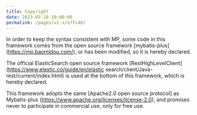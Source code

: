 ```yaml
---
title: Copyright
date: 2023-03-18 10:00:00
permalink: /pages/v2.x/e7fc46/
---
```

In order to keep the syntax consistent with MP, some code in this framework comes from the open source framework [mybatis-plus] (https://mp.baomidou.com/), or has been modified, so it is hereby declared.

The official ElasticSearch open source framework [RestHighLevelClient] (https://www.elastic.co/guide/en/elastic search/client/Java-rest/current/index.html) is used at the bottom of this framework, which is hereby declared.

This framework adopts the same [Apache2.0 open source protocol] as Mybatis-plus (https://www.apache.org/licenses/license-2.0), and promises never to participate in commercial use, only for free use.